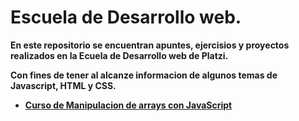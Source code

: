 # Escuela de Desarrollo web.

**En este repositorio se encuentran apuntes, ejercisios y proyectos realizados en la Ecuela de Desarrollo web de Platzi.**

**Con fines de tener al alcanze informacion de algunos temas de Javascript, HTML y CSS.**

- **[Curso de Manipulacion de arrays con JavaScript](https://github.com/Leonardo291024/Platzi-Cursos/tree/main/curso-manipulacion-de-arrays)**